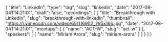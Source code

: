 {
  "title": "LinkedIn",
  "type": "tag",
  "slug": "linkedin",
  "date": "2017-08-04T14:21:01",
  "draft": false,
  "recordings": [
    {
      "title": "Breakthrough with LinkedIn",
      "slug": "breakthrough-with-linkedin",
      "thumbnail": "https://i.vimeocdn.com/video/651116902_295x166.jpg",
      "date": "2017-08-04T14:21:01",
      "meetups": [
        {
          "name": "ACT-W",
          "slug": "act-w"
        }
      ],
      "speakers": [
        {
          "name": "Miriam Arora",
          "slug": "miriam-arora"
        }
      ]
    }
  ]
}
